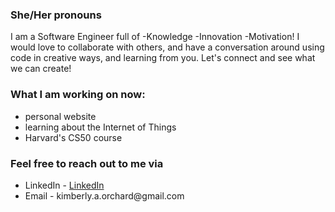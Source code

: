 

<h3>She/Her pronouns</h3>

<p>I am a Software Engineer full of -Knowledge -Innovation -Motivation! I would love to collaborate with others, and have a conversation around using code in creative ways, and learning from you. Let's connect and see what we can create!</p>

<h3>What I am working on now:</h3>
<ul>
  <li>personal website</li>
  <li>learning about the Internet of Things</li>
  <li>Harvard's CS50 course</li>
</ul>
<h3>Feel free to reach out to me via</h3>
<ul>
  <li>LinkedIn - <a href="https://www.linkedin.com/in/kimberly-orchard-she-her">LinkedIn</a></li>
  <li>Email - kimberly.a.orchard@gmail.com</li>
</ul>



